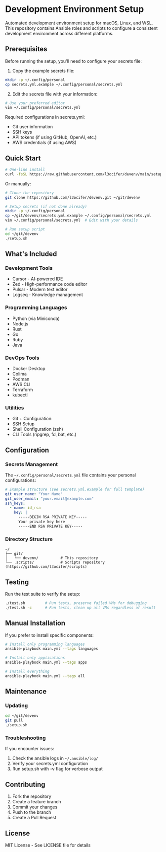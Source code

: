 # Development Environment Setup

Automated development environment setup for macOS, Linux, and WSL. This repository contains Ansible roles and scripts to configure a consistent development environment across different platforms.

## Prerequisites

Before running the setup, you'll need to configure your secrets file:

1. Copy the example secrets file:
```bash
mkdir -p ~/.config/personal
cp secrets.yml.example ~/.config/personal/secrets.yml
```

2. Edit the secrets file with your information:
```bash
# Use your preferred editor
vim ~/.config/personal/secrets.yml
```

Required configurations in secrets.yml:
- Git user information
- SSH keys
- API tokens (if using GitHub, OpenAI, etc.)
- AWS credentials (if using AWS)

## Quick Start

```bash
# One-line install
curl -fsSL https://raw.githubusercontent.com/l3ocifer/devenv/main/setup.sh | bash
```

Or manually:

```bash
# Clone the repository
git clone https://github.com/l3ocifer/devenv.git ~/git/devenv

# Setup secrets (if not done already)
mkdir -p ~/.config/personal
cp ~/git/devenv/secrets.yml.example ~/.config/personal/secrets.yml
vim ~/.config/personal/secrets.yml  # Edit with your details

# Run setup script
cd ~/git/devenv
./setup.sh
```

## What's Included

### Development Tools
- Cursor - AI-powered IDE
- Zed - High-performance code editor
- Pulsar - Modern text editor
- Logseq - Knowledge management

### Programming Languages
- Python (via Miniconda)
- Node.js
- Rust
- Go
- Ruby
- Java

### DevOps Tools
- Docker Desktop
- Colima
- Podman
- AWS CLI
- Terraform
- kubectl

### Utilities
- Git + Configuration
- SSH Setup
- Shell Configuration (zsh)
- CLI Tools (ripgrep, fd, bat, etc.)

## Configuration

### Secrets Management
The `~/.config/personal/secrets.yml` file contains your personal configurations:
```yaml
# Example structure (see secrets.yml.example for full template)
git_user_name: "Your Name"
git_user_email: "your.email@example.com"
ssh_keys:
  - name: id_rsa
    key: |
      -----BEGIN RSA PRIVATE KEY-----
      Your private key here
      -----END RSA PRIVATE KEY-----
```

### Directory Structure

```
~/
├── git/
│   └── devenv/          # This repository
└── .scripts/            # Scripts repository (https://github.com/l3ocifer/scripts)
```

## Testing

Run the test suite to verify the setup:
```bash
./test.sh         # Run tests, preserve failed VMs for debugging
./test.sh -c      # Run tests, clean up all VMs regardless of result
```

## Manual Installation

If you prefer to install specific components:

```bash
# Install only programming languages
ansible-playbook main.yml --tags languages

# Install only applications
ansible-playbook main.yml --tags apps

# Install everything
ansible-playbook main.yml --tags all
```

## Maintenance

### Updating
```bash
cd ~/git/devenv
git pull
./setup.sh
```

### Troubleshooting
If you encounter issues:
1. Check the ansible logs in `~/.ansible/log/`
2. Verify your secrets.yml configuration
3. Run setup.sh with -v flag for verbose output

## Contributing

1. Fork the repository
2. Create a feature branch
3. Commit your changes
4. Push to the branch
5. Create a Pull Request

## License

MIT License - See LICENSE file for details
